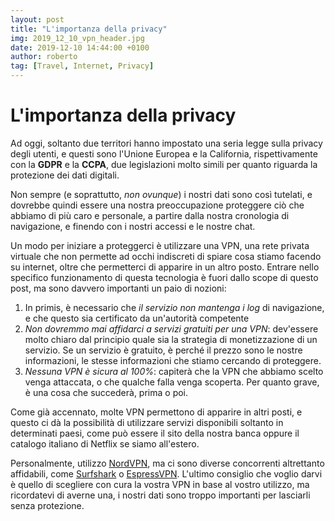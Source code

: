 ```yaml
---
layout: post
title: "L'importanza della privacy"
img: 2019_12_10_vpn_header.jpg
date: 2019-12-10 14:44:00 +0100
author: roberto
tag: [Travel, Internet, Privacy]
---
```



# L'importanza della privacy
Ad oggi, soltanto due territori hanno impostato una seria legge sulla privacy degli utenti, e questi sono l'Unione Europea e la California, rispettivamente con la **GDPR** e la **CCPA**, due legislazioni molto simili per quanto riguarda la protezione dei dati digitali.

Non sempre (e soprattutto, *non ovunque*) i nostri dati sono così tutelati, e dovrebbe quindi essere una nostra preoccupazione proteggere ciò che abbiamo di più caro e personale, a partire dalla nostra cronologia di navigazione, e finendo con i nostri accessi e le nostre chat.

Un modo per iniziare a proteggerci è utilizzare una VPN, una rete privata virtuale che non permette ad occhi indiscreti di spiare cosa stiamo facendo su internet, oltre che permetterci di apparire in un altro posto. Entrare nello specifico funzionamento di questa tecnologia è fuori dallo scope di questo post, ma sono davvero importanti un paio di nozioni:

 1. In primis, è necessario che *il servizio non mantenga i log* di navigazione, e che questo sia certificato da un'autorità competente
 2. *Non dovremmo mai affidarci a servizi gratuiti per una VPN*: dev'essere molto chiaro dal principio quale sia la strategia di monetizzazione di un servizio. Se un servizio è gratuito, è perché il prezzo sono le nostre informazioni, le stesse informazioni che stiamo cercando di proteggere.
 3. *Nessuna VPN è sicura al 100%*: capiterà che la VPN che abbiamo scelto venga attaccata, o che qualche falla venga scoperta. Per quanto grave, è una cosa che succederà, prima o poi.

Come già accennato, molte VPN permettono di apparire in altri posti, e questo ci dà la possibilità di utilizzare servizi disponibili soltanto in determinati paesi, come può essere il sito della nostra banca oppure il catalogo italiano di Netflix se siamo all'estero.

Personalmente, utilizzo [NordVPN](https://nordvpn.com/it/), ma ci sono diverse concorrenti altrettanto affidabili, come [Surfshark](https://surfshark.com/it/) o [EspressVPN](https://www.expressvpn.com/it). L'ultimo consiglio che voglio darvi è quello di scegliere con cura la vostra VPN in base al vostro utilizzo, ma ricordatevi di averne una, i nostri dati sono troppo importanti per lasciarli senza protezione.